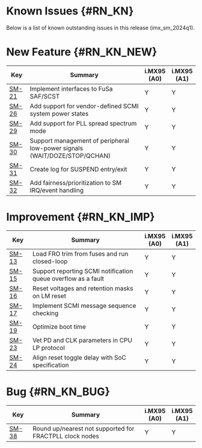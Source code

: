 Known Issues {#RN_KN}
============

Below is a list of known outstanding issues in this release (imx_sm_2024q1).

New Feature {#RN_KN_NEW}
============

| Key     | Summary                        | i.MX95<br> (A0) | i.MX95<br> (A1) |
|------------|-------------------------------|---|---|
| [SM-21](https://jira.sw.nxp.com/projects/SM/issues/SM-21) | Implement interfaces to FuSa SAF/SCST | Y | Y |
| [SM-26](https://jira.sw.nxp.com/projects/SM/issues/SM-26) | Add support for vendor-defined SCMI system power states | Y | Y |
| [SM-29](https://jira.sw.nxp.com/projects/SM/issues/SM-29) | Add support for PLL spread spectrum mode | Y | Y |
| [SM-30](https://jira.sw.nxp.com/projects/SM/issues/SM-30) | Support management of peripheral low-power signals (WAIT/DOZE/STOP/QCHAN) | Y | Y |
| [SM-31](https://jira.sw.nxp.com/projects/SM/issues/SM-31) | Create log for SUSPEND entry/exit | Y | Y |
| [SM-32](https://jira.sw.nxp.com/projects/SM/issues/SM-32) | Add fairness/prioritization to SM IRQ/event handling | Y | Y |

Improvement {#RN_KN_IMP}
============

| Key     | Summary                        | i.MX95<br> (A0) | i.MX95<br> (A1) |
|------------|-------------------------------|---|---|
| [SM-13](https://jira.sw.nxp.com/projects/SM/issues/SM-13) | Load FRO trim from fuses and run closed-loop | Y | Y |
| [SM-15](https://jira.sw.nxp.com/projects/SM/issues/SM-15) | Support reporting SCMI notification queue overflow as a fault | Y | Y |
| [SM-16](https://jira.sw.nxp.com/projects/SM/issues/SM-16) | Reset voltages and retention masks on LM reset | Y | Y |
| [SM-17](https://jira.sw.nxp.com/projects/SM/issues/SM-17) | Implement SCMI message sequence checking | Y | Y |
| [SM-19](https://jira.sw.nxp.com/projects/SM/issues/SM-19) | Optimize boot time | Y | Y |
| [SM-23](https://jira.sw.nxp.com/projects/SM/issues/SM-23) | Vet PD and CLK parameters in CPU LP protocol | Y | Y |
| [SM-24](https://jira.sw.nxp.com/projects/SM/issues/SM-24) | Align reset toggle delay with SoC specification | Y | Y |

Bug {#RN_KN_BUG}
============

| Key     | Summary                        | i.MX95<br> (A0) | i.MX95<br> (A1) |
|------------|-------------------------------|---|---|
| [SM-38](https://jira.sw.nxp.com/projects/SM/issues/SM-38) | Round up/nearest not supported for FRACTPLL clock nodes | Y | Y |

